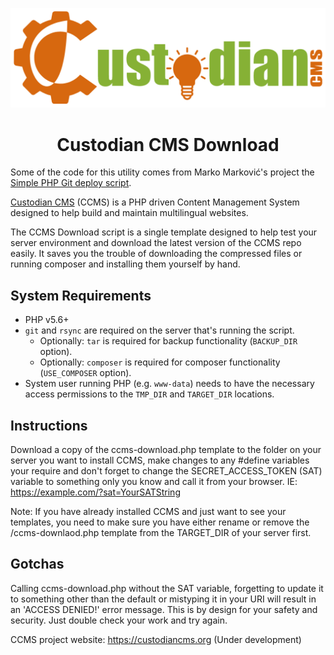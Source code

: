 ![Custodian CMS Logo](custodiancms-logo-l.png)
<h1 align="center">Custodian CMS Download</h1>

Some of the code for this utility comes from Marko Marković's project the [Simple PHP Git deploy script](https://github.com/markomarkovic/simple-php-git-deploy).

[Custodian CMS](https://github.com/modusinternet/Custodian-CMS) (CCMS) is a PHP driven Content Management System designed to help build and maintain multilingual websites.

The CCMS Download script is a single template designed to help test your server environment and download the latest version of the CCMS repo easily. It saves you the trouble of downloading the compressed files or running composer and installing them yourself by hand.

## System Requirements
* PHP v5.6+
* `git` and `rsync` are required on the server that's running the script.
	- Optionally: `tar` is required for backup functionality (`BACKUP_DIR` option).
	- Optionally: `composer` is required for composer functionality (`USE_COMPOSER` option).
* System user running PHP (e.g. `www-data`) needs to have the necessary access permissions to the `TMP_DIR` and `TARGET_DIR` locations.

## Instructions
Download a copy of the ccms-download.php template to the folder on your server you want to install CCMS, make changes to any #define variables your require and don't forget to change the SECRET_ACCESS_TOKEN (SAT) variable to something only you know and call it from your browser. IE:
https://example.com/?sat=YourSATString

Note: If you have already installed CCMS and just want to see your templates, you need to make sure you have either <span class="oj">rename or remove</span> the /ccms-downlaod.php template from the TARGET_DIR of your server first.

## Gotchas
Calling ccms-download.php without the SAT variable, forgetting to update it to something other than the default or mistyping it in your URI will result in an 'ACCESS DENIED!' error message.  This is by design for your safety and security. Just double check your work and try again.

CCMS project website: https://custodiancms.org (Under development)
